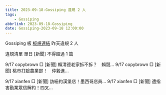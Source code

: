```yaml
---
title: 2023-09-18-Gossiping 違規 2 人
tags:
    - Gossiping
abbrlink: 2023-09-18-Gossiping
date: Gossiping-2023-09-18 12:00:00
---
```

Gossiping 板 [板規連結](https://www.ptt.cc/bbs/Gossiping/M.1637425085.A.07D.html)
昨天違規 2 人
<!-- more -->

違規清單
單日 [新聞] 不得超過 1 篇

9/17 copybrown □ [新聞] 賴清德老家拆不拆？　賴競…
9/17 copybrown □ [新聞] 桃市打臉農業部！　仲毅進…

9/17 xianfen □ [新聞] 訪紐約漢堡店！墨西哥店員…
9/17 xianfen □ [新聞] 遭指害勤業眾信解約！四叉…